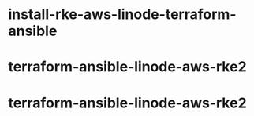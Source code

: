 # install-rke-aws-linode-terraform-ansible
# terraform-ansible-linode-aws-rke2
# terraform-ansible-linode-aws-rke2
